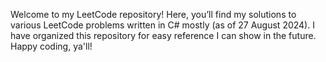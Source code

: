 Welcome to my LeetCode repository! Here, you’ll find my solutions to various LeetCode problems written in C# mostly (as of 27 August 2024). I have organized this repository for easy reference I can show in the future. Happy coding, ya'll!
